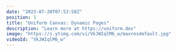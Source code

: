 ```yaml
---
date: "2023-07-20T07:53:58Z"
position: 1
title: "Uniform Canvas: Dynamic Pages"
description: "Learn more at https://uniform.dev"
image: "https://i.ytimg.com/vi/VkJWIqlM6_w/maxresdefault.jpg"
videoId: "VkJWIqlM6_w"
---
```


